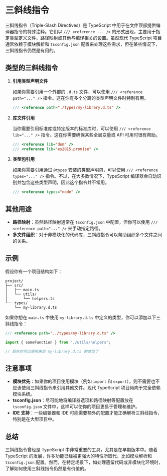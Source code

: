 # 三斜线指令

三斜线指令（Triple-Slash Directives）是 TypeScript 中用于在文件顶部提供编译器指令的特殊注释。它们以 `/// <reference ... />` 的形式出现，主要用于指定类型定义文件、路径映射或其他与编译相关的设置。虽然现代 TypeScript 项目通常依赖于模块解析和 `tsconfig.json` 配置来处理这些需求，但在某些情况下，三斜线指令仍然是有用的。

## 类型的三斜线指令

1. **引用类型声明文件**

   如果你需要引用一个外部的 `.d.ts` 文件，可以使用 `/// <reference path="..." />` 指令。这在你有多个分离的类型声明文件时特别有用。

   ```typescript
   /// <reference path="./types/my-library.d.ts" />
   ```

2. **库文件引用**

   当你需要引用标准库或特定版本的标准库时，可以使用 `/// <reference lib="..." />` 指令。这在你需要确保某些全局变量或 API 可用时很有帮助。

   ```typescript
   /// <reference lib="dom" />
   /// <reference lib="es2015.promise" />
   ```

3. **类型包引用**

   如果你需要引用通过 `@types` 安装的类型声明包，可以使用 `/// <reference types="..." />` 指令。不过，在大多数情况下，TypeScript 编译器会自动识别并包含这些类型声明，因此这个指令并不常用。

   ```typescript
   /// <reference types="node" />
   ```

## 其他用途

- **路径映射**：虽然路径映射通常在 `tsconfig.json` 中配置，但你可以使用 `/// <reference path="..." />` 来手动指定路径。
- **多文件组织**：对于非模块化的代码库，三斜线指令可以帮助组织多个文件之间的关系。

## 示例

假设你有一个项目结构如下：

```
project/
├── src/
│   ├── main.ts
│   └── utils/
│       └── helpers.ts
└── types/
    └── my-library.d.ts
```

如果你想在 `main.ts` 中使用 `my-library.d.ts` 中定义的类型，你可以添加以下三斜线指令：

```typescript
/// <reference path="../types/my-library.d.ts" />

import { someFunction } from "./utils/helpers";

// 现在你可以使用来自 my-library.d.ts 的类型了
```

## 注意事项

- **模块优先**：如果你的项目使用模块（例如 `import` 和 `export`），则不需要也不应该使用三斜线指令来引用其他文件。现代 TypeScript 项目倾向于完全依赖模块系统。
- **tsconfig.json**：尽可能地将编译器选项和路径映射等配置放在 `tsconfig.json` 文件中，这样可以使你的项目更易于管理和维护。
- **IDE 支持**：一些编辑器和 IDE 可能需要额外的配置才能正确解析三斜线指令，特别是在大型项目中。

## 总结

三斜线指令曾经是 TypeScript 中非常重要的工具，尤其是在早期版本中。随着 TypeScript 的发展，许多功能已经被更强大的特性所取代，比如模块解析和 `tsconfig.json` 配置。然而，在特定场景下，如处理遗留代码或非模块化环境时，了解如何使用三斜线指令仍然是有价值的。
